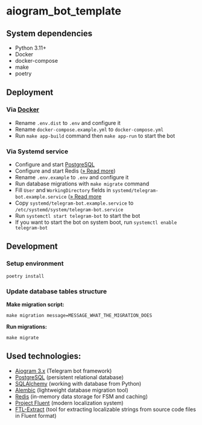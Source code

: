
# aiogram_bot_template

## System dependencies
- Python 3.11+
- Docker
- docker-compose
- make
- poetry

## Deployment
### Via [Docker](https://www.docker.com/)
- Rename `.env.dist` to `.env` and configure it
- Rename `docker-compose.example.yml` to `docker-compose.yml`
- Run `make app-build` command then `make app-run` to start the bot

### Via Systemd service
- Configure and start [PostgreSQL](https://www.postgresql.org/)
- Configure and start Redis ([» Read more](https://redis.io/docs/install/install-redis/))
- Rename `.env.example` to `.env` and configure it
- Run database migrations with `make migrate` command
- Fill `User` and `WorkingDirectory` fields in `systemd/telegram-bot.example.service` ([» Read more](https://gist.github.com/comhad/de830d6d1b7ae1f165b925492e79eac8)
- Copy `systemd/telegram-bot.example.service` to `/etc/systemd/system/telegram-bot.service`
- Run `systemctl start telegram-bot` to start the bot
- If you want to start the bot on system boot, run `systemctl enable telegram-bot`

## Development
### Setup environment

    poetry install

### Update database tables structure
**Make migration script:**

    make migration message=MESSAGE_WHAT_THE_MIGRATION_DOES

**Run migrations:**

    make migrate

## Used technologies:
- [Aiogram 3.x](https://github.com/aiogram/aiogram) (Telegram bot framework)
- [PostgreSQL](https://www.postgresql.org/) (persistent relational database)
- [SQLAlchemy](https://docs.sqlalchemy.org/en/20/) (working with database from Python)
- [Alembic](https://alembic.sqlalchemy.org/en/latest/) (lightweight database migration tool)
- [Redis](https://redis.io/docs/) (in-memory data storage for FSM and caching)
- [Project Fluent](https://projectfluent.org/) (modern localization system)
- [FTL-Extract](https://github.com/andrew000/FTL-Extract) (tool for extracting localizable strings
  from source code files in Fluent format)
